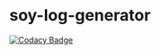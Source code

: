 # soy-log-generator

[![Codacy Badge](https://api.codacy.com/project/badge/Grade/75007277ef6a444ba034f3cf4fba0be5)](https://app.codacy.com/gh/soyoslab/soy_log_generator?utm_source=github.com&utm_medium=referral&utm_content=soyoslab/soy_log_generator&utm_campaign=Badge_Grade_Settings)